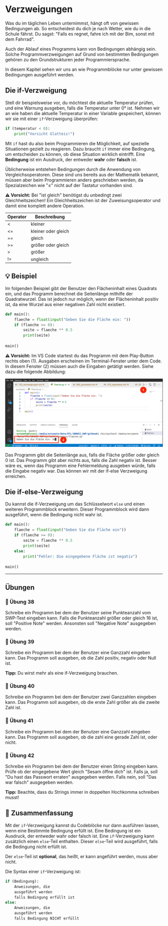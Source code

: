 # Verzweigungen

Was du im täglichen Leben unternimmst, hängt oft von gewissen Bedingungen ab. So entscheidest du dich je nach Wetter, wie du in die Schule fährst. Du sagst: "Falls es regnet, fahre ich mit der Bim, sonst mit dem Fahrrad".

Auch der Ablauf eines Programms kann von Bedingungen abhängig sein. Solche Programmverzweigungen auf Grund von bestimmten Bedingungen gehören zu den Grundstrukturen jeder Programmiersprache.

In diesem Kapitel sehen wir uns an wie
Programmblöcke nur unter gewissen Bedingungen ausgeführt werden.

## Die if-Verzweigung
Stell dir beispielsweise vor, du möchtest die aktuelle Temperatur prüfen,
und eine Warnung ausgeben, falls die Temperatur unter 0° ist.
Nehmen wir an wie haben die aktuelle Temperatur in einer Variable gespeichert,
können wir sie mit einer `if`-Verzweigung überprüfen:

```python
if (temperatur < 0):
    print("Vorsicht Glatteis!")
```

Mit `if` hast du also beim Programmieren die Möglichkeit, auf spezielle
Situationen gezielt zu reagieren. Dazu braucht `if` immer eine Bedingung,
um entscheiden zu können, ob diese Situation wirklich eintrifft.
Eine **Bedingung** ist ein Ausdruck, der entweder **wahr** oder **falsch** ist.

Üblicherweise entstehen Bedingungen durch die Anwendung von Vergleichsoperatoren.
Diese sind uns bereits aus der Mathematik bekannt,
müssen aber beim Programmieren anders geschrieben werden,
da Spezialzeichen wie "≤" nicht auf der Tastatur vorhanden sind.

**⚠️ Vorsicht:** Bei "ist gleich" benötigst du unbedingt zwei Gleichheitszeichen!
Ein Gleichheitszeichen ist der Zuweisungsoperator und damit eine
komplett andere Operation.

| Operator | Beschreibung |
|-------|-------|
| < | kleiner |
| <= | kleiner oder gleich |
| == | gleich |
| >= | größer oder gleich |
| > | größer |
| != | ungleich |

## 💡 Beispiel

Im folgenden Beispiel gibt der Benutzer den Flächeninhalt eines Quadrats ein,
und das Programm berechnet die Seitenlänge mithilfe der Quadratwurzel.
Das ist jedoch nur möglich, wenn der Flächeninhalt positiv ist,
da eine Wurzel aus einer negativen Zahl nicht existiert.

```python
def main():
    flaeche = float(input("Geben Sie die Fläche ein: "))
    if (flaeche >= 0):
        seite = flaeche ** 0.5
        print(seite)

main()
```

**⚠️ Vorsicht:** Im VS Code startest du das Programm mit dem Play-Button
rechts oben (1). Ausgaben erscheinen im Terminal-Fenster unter dem Code.
In diesem Fenster (2) müssen auch die Eingaben getätigt werden.
Siehe dazu die folgende Abbildung:

![Ein- und Ausgabe in VS Code](./images/inputvscode.png)


Das Programm gibt die Seitenlänge aus, falls die Fläche größer oder gleich 0 ist.
Das Programm gibt aber nichts aus, falls die Zahl negativ ist.
Besser wäre es, wenn das Programm eine Fehlermeldung ausgeben würde,
falls die Eingabe negativ war. Das können wir mit der if-else Verzweigung erreichen.

## Die if-else-Verzweigung

Du kannst die if-Verzweigung um das Schlüsselwort `else` und einen weiteren
Programmblock erweitern. Dieser Programmblock wird dann ausgeführt,
wenn die Bedingung nicht wahr ist.

```python
def main():
    flaeche = float(input("Geben Sie die Fläche ein"))
    if (flaeche >= 0):
        seite = flaeche ** 0.5
        print(seite)
    else:
        print("Fehler: Die eingegebene Fläche ist negativ")

main()
```

_________________

## Übungen

### 📝 Übung 38

Schreibe ein Programm bei dem der Benutzer seine Punkteanzahl vom 
SWP-Test eingeben kann. Falls die Punkteanzahl größer oder gleich 16 ist,
soll "Positive Note" werden.
Ansonsten soll "Negative Note" ausgegeben werden.

### 📝 Übung 39

Schreibe ein Programm bei dem der Benutzer eine Ganzzahl eingeben kann.
Das Programm soll ausgeben, ob die Zahl positiv, negativ oder Null ist.

**Tipp:** Du wirst mehr als eine if-Verzweigung brauchen.

### 📝 Übung 40
Schreibe ein Programm bei dem der Benutzer zwei Ganzzahlen eingeben kann.
Das Programm soll ausgeben, ob die erste Zahl größer als die zweite Zahl ist.

### 📝 Übung 41
Schreibe ein Programm bei dem der Benutzer eine Ganzzahl eingeben kann.
Das Programm soll ausgeben, ob die zahl eine gerade Zahl ist, oder nicht.

### 📝 Übung 42
Schreibe ein Programm bei dem der Benutzer einen String eingeben kann.
Prüfe ob der eingegebene Wert gleich "Sesam öffne dich" ist.
Falls ja, soll "Du hast das Passwort erraten" ausgegeben werden.
Falls nein, soll "Das war falsch" ausgegeben werden.

**Tipp:** Beachte, dass du Strings immer in doppelten Hochkomma schreiben musst!

## 🧭 Zusammenfassung
Mit der `if`-Verzweigung kannst du Codeblöcke nur dann ausführen lassen,
wenn eine Bestimmte Bedingung erfüllt ist.
Eine Bedingung ist ein Ausdruck, der entweder wahr oder falsch ist.
Eine `if`-Verzweigung kann zusätzlich einen `else`-Teil enthalten.
Dieser `else`-Teil wird ausgeführt, falls die Bedingung nicht erfüllt ist.

Der `else`-Teil ist **optional**, das heißt, er kann angeführt werden, muss aber nicht.

Die Syntax einer `if`-Verzweigung ist:
```python
if (Bedingung):
    Anweisungen, die
    ausgeführt werden
    falls Bedingung erfüllt ist
else:
    Anweisungen, die
    ausgeführt werden
    falls Bedingung NICHT erfüllt
```
 

















